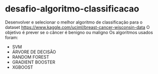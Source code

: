 # desafio-algoritmo-classificacao
Desenvolver e selecionar o melhor algoritmo de classificação para o dataset https://www.kaggle.com/uciml/breast-cancer-wisconsin-data
O objetivo é prever se o câncer é benigno ou maligno
Os algoritmos usados foram:
* SVM
* ÁRVORE DE DECISÃO
* RANDOM FOREST
* GRADIENT BOOSTER
* XGBOOST

